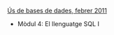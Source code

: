 [Ús de bases de dades, febrer 2011](http://hdl.handle.net/10609/48922)
- Mòdul 4: El llenguatge SQL I
